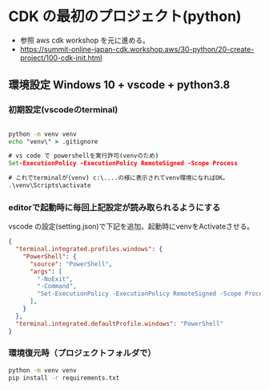 # CDK の最初のプロジェクト(python)

- 参照
aws cdk workshop を元に進める。
- https://summit-online-japan-cdk.workshop.aws/30-python/20-create-project/100-cdk-init.html



## 環境設定 Windows 10 + vscode + python3.8
### 初期設定(vscodeのterminal)
```cmd

python -m venv venv
echo "venv\" > .gitignore

# vs code で powershellを実行許可(venvのため)
Set-ExecutionPolicy -ExecutionPolicy RemoteSigned -Scope Process

# これでterminalが(venv) c:\....の様に表示されてvenv環境になればOK。
.\venv\Scripts\activate
```
### editorで起動時に毎回上記設定が読み取られるようにする
vscode の設定(setting.json)で下記を追加。起動時にvenvをActivateさせる。
```json
{
  "terminal.integrated.profiles.windows": {
    "PowerShell": {
      "source": "PowerShell",
      "args": [
        "-NoExit",
        "-Command",
        "Set-ExecutionPolicy -ExecutionPolicy RemoteSigned -Scope Process;.\\venv\\Scripts\\activate"
      ],
    }
  },
  "terminal.integrated.defaultProfile.windows": "PowerShell"
}
```

### 環境復元時（プロジェクトフォルダで）
```cmd
python -m venv venv
pip install -r requirements.txt
```